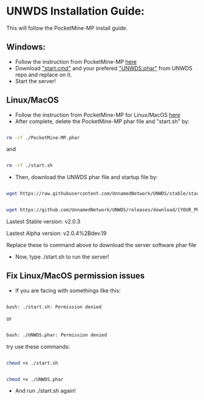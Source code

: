 # UNWDS Installation Guide:
This will follow the PocketMine-MP install guide.
## Windows:
+ Follow the instruction from PocketMine-MP [here](https://pmmp.readthedocs.io/en/rtfd/installation.html)
+ Download ["start.cmd"](https://github.com/UnnamedNetwork/UNWDS/blob/stable/start.cmd) and your prefered ["UNWDS.phar"](https://github.com/UnnamedNetwork/UNWDS/releases) from UNWDS repo and replace on it.
+ Start the server!

## Linux/MacOS
+ Follow the instruction from PocketMine-MP for Linux/MacOS [here](https://pmmp.readthedocs.io/en/rtfd/installation/get-dot-pmmp-dot-io.html)
+ After complete, delete the PocketMine-MP phar file and "start.sh" by:
```sh

rm -rf ./PocketMine-MP.phar

```
and
```sh

rm -rf ./start.sh

```
+ Then, download the UNWDS phar file and startup file by:
```sh

wget https://raw.githubusercontent.com/UnnamedNetwork/UNWDS/stable/start.sh

```
```sh

wget https://github.com/UnnamedNetwork/UNWDS/releases/download/{YOUR_PREFERRED_VERESION}/UNWDS.phar

```
Lastest Stable version: v2.0.3

Lastest Alpha version: v2.0.4%2Bdev.19

Replace these to command above to download the server software phar file
+ Now, type ./start.sh to run the server!

## Fix Linux/MacOS permission issues
+ If you are facing with somethings like this:
 ```sh

bash: ./start.sh: Permission denied

```
or 

 ```sh

bash: ./UNWDS.phar: Permission denied

```

try use these commands:

 ```sh

chmod +x ./start.sh

```
 ```sh

chmod +x ./UNWDS.phar

```

+ And run ./start.sh again!

